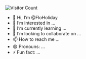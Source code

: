 ![Visitor Count](https://profile-counter.glitch.me/{FloHoliday}/count.svg)

- 👋 Hi, I’m @FloHoliday
- 👀 I’m interested in ...
- 🌱 I’m currently learning ...
- 💞️ I’m looking to collaborate on ...
- 📫 How to reach me ...
- 😄 Pronouns: ...
- ⚡ Fun fact: ...

<!---
FloHoliday/FloHoliday is a ✨ special ✨ repository because its `README.md` (this file) appears on your GitHub profile.
You can click the Preview link to take a look at your changes.
--->
